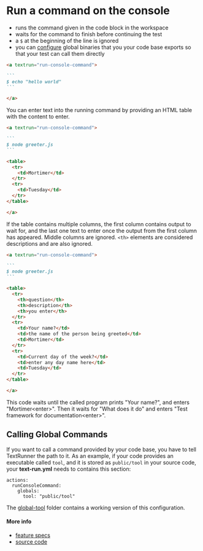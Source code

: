 # Run a command on the console

- runs the command given in the code block in the workspace
- waits for the command to finish before continuing the test
- a `$` at the beginning of the line is ignored
- you can [configure](#calling-global-commands) global binaries that you your
  code base exports so that your test can call them directly

````markdown
<a textrun="run-console-command">

```
$ echo "hello world"
```

</a>
````

You can enter text into the running command by providing an HTML table with the
content to enter.

````markdown
<a textrun="run-console-command">

```
$ node greeter.js
```

<table>
  <tr>
    <td>Mortimer</td>
  </tr>
  <tr>
    <td>Tuesday</td>
  </tr>
</table>

</a>
````

If the table contains multiple columns, the first column contains output to wait
for, and the last one text to enter once the output from the first column has
appeared. Middle columns are ignored. `<th>` elements are considered
descriptions and are also ignored.

````markdown
<a textrun="run-console-command">

```
$ node greeter.js
```

<table>
  <tr>
    <th>question</th>
    <th>description</th>
    <th>you enter</th>
  </tr>
  <tr>
    <td>Your name?</td>
    <td>the name of the person being greeted</td>
    <td>Mortimer</td>
  </tr>
  <tr>
    <td>Current day of the week?</td>
    <td>enter any day name here</td>
    <td>Tuesday</td>
  </tr>
</table>

</a>
````

This code waits until the called program prints "Your name?", and enters
"Mortimer&lt;enter&gt;". Then it waits for "What does it do" and enters "Test
framework for documentation&lt;enter&gt;".

## Calling Global Commands

If you want to call a command provided by your code base, you have to tell
TextRunner the path to it. As an example, if your code provides an executable
called `tool`, and it is stored as `public/tool` in your source code,
<a textrun="verify-source-file-content"> your **text-run.yml** needs to contains
this section:

```
actions:
  runConsoleCommand:
    globals:
      tool: "public/tool"
```

The [global-tool](../examples/global-tool) folder contains a working version of
this configuration. </a>

#### More info

- [feature specs](../../text-runner/features/actions/built-in/run-console-command/)
- [source code](../../text-runner/src/actions/built-in/run-console-command.ts)
